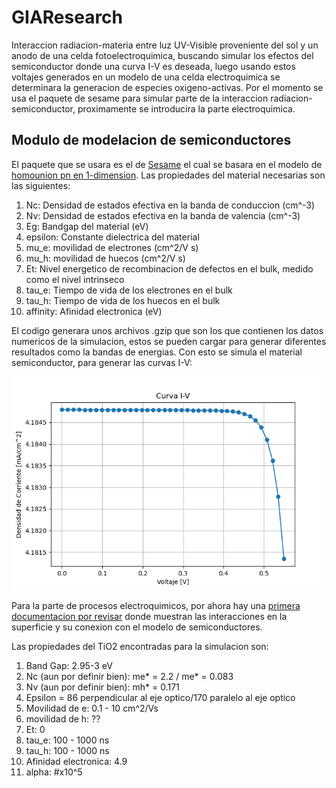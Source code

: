 # GIAResearch
Interaccion radiacion-materia entre luz UV-Visible proveniente del sol y un anodo de una celda fotoelectroquimica, buscando simular los efectos del semiconductor donde una curva I-V es deseada, luego usando estos voltajes generados en un modelo de una celda electroquimica se determinara la generacion de especies oxigeno-activas. Por el momento se usa el paquete de sesame para simular parte de la interaccion radiacion-semiconductor, proximamente se introducira la parte electroquimica.

## Modulo de modelacion de semiconductores
El paquete que se usara es el de [Sesame](https://sesame.readthedocs.io/en/latest/) el cual se basara en el modelo de [homounion pn en 1-dimension](https://sesame.readthedocs.io/en/latest/tutorial/tuto1.html). Las propiedades del material necesarias son las siguientes:

  1. Nc: Densidad de estados efectiva en la banda de conduccion (cm^-3)
  2. Nv: Densidad de estados efectiva en la banda de valencia (cm^-3)
  3. Eg: Bandgap del material (eV)
  4. epsilon: Constante dielectrica del material 
  5. mu_e: movilidad de electrones (cm^2/V s)
  6. mu_h: movilidad de huecos (cm^2/V s)
  7. Et: Nivel energetico de recombinacion de defectos en el bulk, medido como el nivel intrinseco
  8. tau_e: Tiempo de vida de los electrones en el bulk
  9. tau_h: Tiempo de vida de los huecos en el bulk
  10. affinity: Afinidad electronica (eV)

El codigo generara unos archivos .gzip que son los que contienen los datos numericos de la simulacion, estos se pueden cargar para generar diferentes resultados como la bandas de energias. Con esto se simula el material semiconductor, para generar las curvas I-V:

![Alt text](https://github.com/Paythlos/GIAResearch/blob/main/images/IV2.png)

Para la parte de procesos electroquimicos, por ahora hay una [primera documentacion por revisar](https://pubs.rsc.org/en/content/chapterhtml/2018/bk9781782625551-00001?isbn=978-1-78262-555-1&sercode=bk) donde muestran las interacciones en la superficie y su conexion con el modelo de semiconductores.

Las propiedades del TiO2 encontradas para la simulacion son:
  1. Band Gap: 2.95-3 eV
  2. Nc (aun por definir bien): me* = 2.2 / me* = 0.083
  3. Nv (aun por definir bien): mh* = 0.171
  4. Epsilon = 86 perpendicular al eje optico/170 paralelo al eje optico
  5. Movilidad de e: 0.1 - 10 cm^2/Vs
  6. movilidad de h: ??
  7. Et: 0
  8. tau_e: 100 - 1000 ns
  9. tau_h: 100 - 1000 ns
  10. Afinidad electronica: 4.9
  11. alpha: #x10^5
